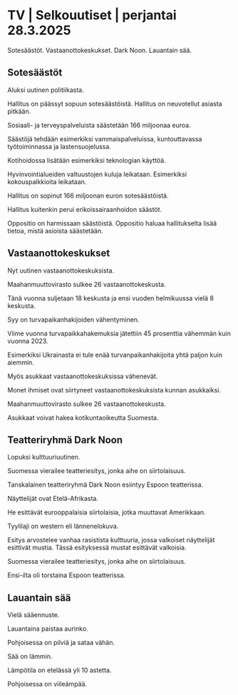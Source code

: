 # TV \| Selkouutiset \| perjantai 28.3.2025

Sotesäästöt. Vastaanottokeskukset. Dark Noon. Lauantain sää.

## Sotesäästöt

Aluksi uutinen politiikasta.

Hallitus on päässyt sopuun sotesäästöistä. Hallitus on neuvotellut asiasta pitkään.

Sosiaali- ja terveyspalveluista säästetään 166 miljoonaa euroa.

Säästöjä tehdään esimerkiksi vammaispalveluissa, kuntouttavassa työtoiminnassa ja lastensuojelussa.

Kotihoidossa lisätään esimerkiksi teknologian käyttöä.

Hyvinvointialueiden valtuustojen kuluja leikataan. Esimerkiksi kokouspalkkioita leikataan.

Hallitus on sopinut 166 miljoonan euron sotesäästöistä.

Hallitus kuitenkin perui erikoissairaanhoidon säästöt.

Oppositio on harmissaan säästöistä. Oppositio haluaa hallitukselta lisää tietoa, mistä asioista säästetään.

## Vastaanottokeskukset

Nyt uutinen vastaanottokeskuksista.

Maahanmuuttovirasto sulkee 26 vastaanottokeskusta.

Tänä vuonna suljetaan 18 keskusta ja ensi vuoden helmikuussa vielä 8 keskusta.

Syy on turvapaikanhakijoiden vähentyminen.

Viime vuonna turvapaikkahakemuksia jätettiin 45 prosenttia vähemmän kuin vuonna 2023.

Esimerkiksi Ukrainasta ei tule enää turvanpaikanhakijoita yhtä paljon kuin aiemmin.

Myös asukkaat vastaanottokeskuksissa vähenevät.

Monet ihmiset ovat siirtyneet vastaanottokeskuksista kunnan asukkaiksi.

Maahanmuuttovirasto sulkee 26 vastaanottokeskusta.

Asukkaat voivat hakea kotikuntaoikeutta Suomesta.

## Teatteriryhmä Dark Noon

Lopuksi kulttuuriuutinen.

Suomessa vierailee teatteriesitys, jonka aihe on siirtolaisuus.

Tanskalainen teatteriryhmä Dark Noon esiintyy Espoon teatterissa.

Näyttelijät ovat Etelä-Afrikasta.

He esittävät eurooppalaisia siirtolaisia, jotka muuttavat Amerikkaan.

Tyylilaji on western eli lännenelokuva.

Esitys arvostelee vanhaa rasistista kulttuuria, jossa valkoiset näyttelijät esittivät mustia. Tässä esityksessä mustat esittävät valkoisia.

Suomessa vierailee teatteriesitys, jonka aihe on siirtolaisuus.

Ensi-ilta oli torstaina Espoon teatterissa.

## Lauantain sää

Vielä sääennuste.

Lauantaina paistaa aurinko.

Pohjoisessa on pilviä ja sataa vähän.

Sää on lämmin.

Lämpötila on etelässä yli 10 astetta.

Pohjoisessa on viileämpää.

